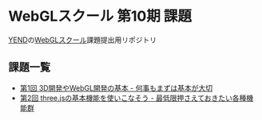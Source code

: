# WebGLスクール 第10期 課題

[YEND](https://twitter.com/yend724)の[WebGLスクール](https://webgl.souhonzan.org/entry/?v=2387)課題提出用リポジトリ

## 課題一覧

- [第1回 3D開発やWebGL開発の基本 - 何事もまずは基本が大切](./src/01/README.md)
- [第2回 three.jsの基本機能を使いこなそう - 最低限押さえておきたい各種機能群](./src/02/README.md)
